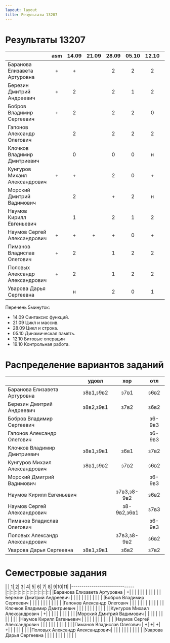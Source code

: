 ```yaml
---
layout: layout
title: Результаты 13207
---
```


Результаты 13207
================
|                               |asm|14.09|21.09|28.09|05.10|12.10|02.11|16.11|23.11|пропуски|
|-------------------------------|:-:|:---:|:---:|:---:|:---:|:---:|:---:|:---:|:---:|:------:|
|Баранова Елизавета Артуровна   | + |  +  |     |  2  |  2  |  2  |  2  |  0  |  2  |        | 
|Березин Дмитрий Андреевич      | + |  2  |     |  2  |  1  |  2  |  1  |  2  |  2  |   1    |
|Бобров Владимир Сергеевич      | + |  2  |     |  2  |  2  |  0  |  2  |  2  |  2  |        |
|Гапонов Александр Олегович     |   |  2  |     |  2  |  2  |  2  |  н  |  н  |  н  |        |
|Клочков Владимир Дмитриевич    |   |  0  |     |  0  |  0  |  н  |  н  |  0  |  0  |   1    |
|Кунгуров Михаил Александрович  | + |  +  |     |  2  |  0  |  +  |  0  |  н  |  2  |        |
|Морский Дмитрий Вадимович      |   |  2  |     |  +  |  2  |  н  |  н  |  2  |  н  |   1    |
|Наумов Кирилл Евгеньевич       |   |  1  |     |  2  |  1  |  2  |  2  |  2  |  2  |   1    |
|Наумов Сергей Александрович    | + |  +  |  +  |  +  |  0  |  +  |  +  |  0  |  0  |        |
|Пиманов Владислав Олегович     | + |  2  |     |  1  |  2  |  2  |  2  |  2  |  1  |        |
|Половых Александр Александрович| + |  2  |     |  1  |  2  |  2  |  н  |  1  |  1  |        |
|Уварова Дарья Сергеевна        |   |  н  |     |  2  |  0  |  1  |  н  |  н  |  н  |   1    |

Перечень 5минуток:
 
  - 14.09 Синтаксис функций.
  - 21.09 Цикл и массив.
  - 28.09 Цикл и строка.
  - 05.10 Динамическая память.
  - 12.10 Битовые операции
  - 19.10 Контрольная работа. 

Распределение вариантов заданий
===============================
|                               |  удовл  |     хор    |  отл |  
|-------------------------------|:-------:|:----------:|:----:|
|Баранова Елизавета Артуровна   |з8в1,з9в2|з7в1        |з6в2  |
|Березин Дмитрий Андреевич      |з8в2,з9в1|з7в2        |з6в2  |
|Бобров Владимир Сергеевич      |         |            |з6-9в3|    
|Гапонов Александр Олегович     |         |            |з6-9в3|
|Клочков Владимир Дмитриевич    |з8в1,з9в1|з6в1        |з7в2  |
|Кунгуров Михаил Александрович  |з8в1,з9в2|з7в2        |з6в2  |
|Морский Дмитрий Вадимович      |         |            |з6-9в3|
|Наумов Кирилл Евгеньевич       |         |з7в3,з8-9в2 |з6в2  |
|Наумов Сергей Александрович    |         |з8-9в2,з6в1 |з7в3  |
|Пиманов Владислав Олегович     |         |            |з6-9в3|
|Половых Александр Александрович|         |з7в3,з8-9в2 |з6в2  |
|Уварова Дарья Сергеевна        |з8в1,з9в1|з6в2        |з7в2  |


Семестровые задания
===================
|                               | 1| 2| 3| 4| 5| 6| 7| 8| 9|10|11| 
|-------------------------------|::|::|::|::|::|::|::|::|::|::|::|
|Баранова Елизавета Артуровна   | +|  |  |  |  |  |  |  |  |  |  |
|Березин Дмитрий Андреевич      |  |  |  |  |  |  |  |  |  |  |  |
|Бобров Владимир Сергеевич      |  |  |  |  |  |  |  |  |  |  |  |
|Гапонов Александр Олегович     |  |  |  |  |  |  |  |  |  |  |  |
|Клочков Владимир Дмитриевич    |  |  |  |  |  |  |  |  |  |  |  |
|Кунгуров Михаил Александрович  | +|  |  |  |  |  |  |  |  |  |  |
|Морский Дмитрий Вадимович      |  |  |  |  |  |  |  |  |  |  |  |
|Наумов Кирилл Евгеньевич       |  |  |  |  |  |  |  |  |  |  |  |
|Наумов Сергей Александрович    |  |  |  |  |  |  |  |  |  |  |  |
|Пиманов Владислав Олегович     | +| +| +| +|  |  |  |  |  |  |  |
|Половых Александр Александрович|  |  |  |  |  |  |  |  |  |  |  |
|Уварова Дарья Сергеевна        |  |  |  |  |  |  |  |  |  |  |  |

